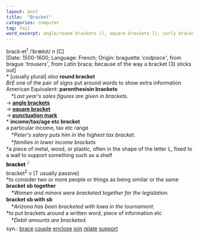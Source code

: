 ```yaml
---
layout: post
title:  "Bracket"
categories: computer
tag: fail
word_excerpt: angle/round brackets (), square brackets [], curly brackets {}
---
```

<DIV style="MARGIN: 0px 0px 5px">brack<B>·</B>et<SUP>1</SUP> /ˈbrækɪt/ <I>n</I> [C] <BR>[Date: 1500-1600; Language: French; Origin: braguette <I>'codpiece'</I>, from brague <I>'trousers'</I>, from <I>Latin</I> braca; because of the way a bracket (3) sticks out]<BR>* [usually plural] <I>also</I> <B>round bracket</B> <BR><I>BrE</I> one of the pair of signs put around words to show extra information<BR>American Equivalent: <B>parenthesis</B><B>in brackets</B><BR>　*<I>Last year's sales figures are given in brackets.</I><BR>→<B> <A href="{{ site.baseurl }}/angle%20brackets"><U>angle brackets</U></A></B><BR>→<B> <A href="{{ site.baseurl }}/square%20bracket"><U>square bracket</U></A></B><BR>→<B> <A href="{{ site.baseurl }}/punctuation%20mark"><U>punctuation mark</U></A></B><BR>* <B>income/tax/age etc bracket</B><BR>a particular income, tax etc range<BR>　*<I>Peter's salary puts him in the highest tax bracket.</I><BR>　*<I>families in lower income brackets</I><BR>*a piece of metal, wood, or plastic, often in the shape of the letter L, fixed to a wall to support something such as a shelf</DIV>
<DIV style="COLOR: #808080; MARGIN: 0px 0px 5px; LINE-HEIGHT: normal"><SPAN style="FONT-SIZE: 10.5pt; COLOR: #000000; LINE-HEIGHT: normal"><B>bracket</B></SPAN> <SUP style="FONT-SIZE: 83%; LINE-HEIGHT: normal">2</SUP> </DIV>
<DIV style="MARGIN: 0px 0px 5px">bracket<SUP>2</SUP> <I>v</I> [T usually passive] <BR>*to consider two or more people or things as being similar or the same<BR><B>bracket sb together</B><BR>　*<I>Women and minors were bracketed together for the legislation.</I><BR><B>bracket sb with sb</B><BR>　*<I>Arizona has been bracketed with Iowa in the tournament.</I><BR>*to put brackets around a written word, piece of information etc<BR>　*<I>Debit amounts are bracketed.</I></DIV>
<DIV style="MARGIN: 0px 0px 5px">
<DIV style="MARGIN: 4px 0px">syn.: <A href="{{ site.baseurl }}/brace"><U>brace</U></A> <A href="{{ site.baseurl }}/couple"><U>couple</U></A> <A href="{{ site.baseurl }}/enclose"><U>enclose</U></A> <A href="{{ site.baseurl }}/join"><U>join</U></A> <A href="{{ site.baseurl }}/relate"><U>relate</U></A> <A href="{{ site.baseurl }}/support"><U>support</U></A></DIV></DIV>
